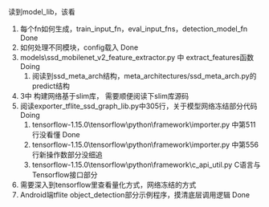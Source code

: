 读到model_lib，该看
1. 每个fn如何生成，train_input_fn，eval_input_fns，detection_model_fn  Done
2. 如何处理不同模块，config载入   Done
3. models\ssd_mobilenet_v2_feature_extractor.py 中 extract_features函数 Doing
   1. 阅读到ssd_meta_arch结构，meta_architectures/ssd_meta_arch.py的predict结构
4. 3中 构建网络基于slim库， 需要顺便阅读下slim库源码
5. 阅读exporter_tflite_ssd_graph_lib.py中305行，关于模型网络冻结部分代码 Doing
   1. tensorflow-1.15.0\tensorflow\python\framework\importer.py 中第511行没看懂 Done
   2. tensorflow-1.15.0\tensorflow\python\framework\importer.py 中第556行新操作数部分没细追 
   3. tensorflow-1.15.0\tensorflow\python\framework\c_api_util.py C语言与Tensorflow接口部分
6. 需要深入到tensorflow里查看量化方式，网络冻结的方式
7. Android端tflite object_detection部分示例程序，摸清底层调用逻辑 Done